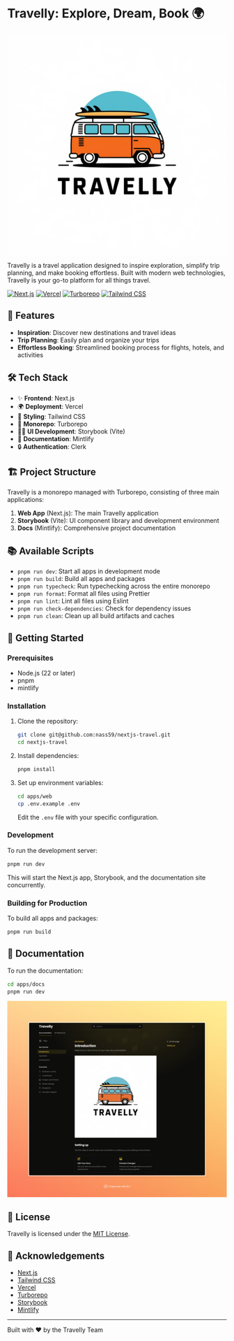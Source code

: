 # Travelly: Explore, Dream, Book 🌍

![Travelly Logo](static/hero.jpg)

Travelly is a travel application designed to inspire exploration, simplify trip planning, and make booking effortless. Built with modern web technologies, Travelly is your go-to platform for all things travel.

[![Next.js](https://img.shields.io/badge/Next.js-000000?style=for-the-badge&logo=next.js&logoColor=white)](https://nextjs.org/)
[![Vercel](https://img.shields.io/badge/Vercel-000000?style=for-the-badge&logo=vercel&logoColor=white)](https://vercel.com/)
[![Turborepo](https://img.shields.io/badge/Turborepo-EF4444?style=for-the-badge&logo=turborepo&logoColor=white)](https://turbo.build/)
[![Tailwind CSS](https://img.shields.io/badge/Tailwind_CSS-38B2AC?style=for-the-badge&logo=tailwind-css&logoColor=white)](https://tailwindcss.com/)

## 🚀 Features

- **Inspiration**: Discover new destinations and travel ideas
- **Trip Planning**: Easily plan and organize your trips
- **Effortless Booking**: Streamlined booking process for flights, hotels, and activities

## 🛠️ Tech Stack

- ✨ **Frontend**: Next.js
- 🌍 **Deployment**: Vercel
- 🎨 **Styling**: Tailwind CSS
- 🚀 **Monorepo**: Turborepo
- 👨‍🎨 **UI Development**: Storybook (Vite)
- 🍵 **Documentation**: Mintlify
- 🔒 **Authentication**: Clerk

## 🏗️ Project Structure
Travelly is a monorepo managed with Turborepo, consisting of three main applications:

1. **Web App** (Next.js): The main Travelly application
2. **Storybook** (Vite): UI component library and development environment
3. **Docs** (Mintlify): Comprehensive project documentation

## 📚 Available Scripts

- `pnpm run dev`: Start all apps in development mode
- `pnpm run build`: Build all apps and packages
- `pnpm run typecheck`: Run typechecking across the entire monorepo
- `pnpm run format`: Format all files using Prettier
- `pnpm run lint`: Lint all files using Eslint
- `pnpm run check-dependencies`: Check for dependency issues
- `pnpm run clean`: Clean up all build artifacts and caches

## 🚦 Getting Started

### Prerequisites

- Node.js (22 or later)
- pnpm
- mintlify

### Installation

1. Clone the repository:

   ```bash
   git clone git@github.com:nass59/nextjs-travel.git
   cd nextjs-travel
   ```

2. Install dependencies:

   ```bash
   pnpm install
   ```

3. Set up environment variables:
   ```bash
   cd apps/web
   cp .env.example .env
   ```
   Edit the `.env` file with your specific configuration.

### Development

To run the development server:

```bash
pnpm run dev
```

This will start the Next.js app, Storybook, and the documentation site concurrently.

### Building for Production

To build all apps and packages:

```bash
pnpm run build
```

## 📖 Documentation

To run the documentation:

```bash
cd apps/docs
pnpm run dev
```

![Travelly Logo](static/doc.jpeg)

## 📝 License

Travelly is licensed under the [MIT License](LICENSE).

## 🙏 Acknowledgements

- [Next.js](https://nextjs.org/)
- [Tailwind CSS](https://tailwindcss.com/)
- [Vercel](https://vercel.com/)
- [Turborepo](https://turbo.build/)
- [Storybook](https://storybook.js.org/)
- [Mintlify](https://mintlify.com/)

---

Built with ❤️ by the Travelly Team
